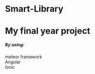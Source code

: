 # Smart-Library

<h1>My final year project</h1>
<p><h5>By using:</h5>meteor framework<br>
Angular<br>
Ionic</p>
